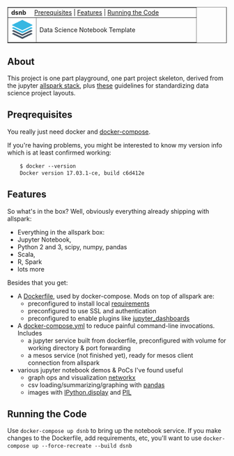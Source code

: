 <table border=1>
  <tr><td colspan=2><strong>dsnb</strong>&nbsp;&nbsp;&nbsp;&nbsp;
    <a href=#Prerequisites>Prerequisites</a> |
    <a href=#Features>Features</a> |
    <a href=#RunningTheCode>Running the Code</a>
    </td></tr>
  <tr>
    <td width=15%>
      <img src=img/stack.png style="width:50px"></td>
    <td>Data Science Notebook Template</td>
  </tr>
</table>

## About

This project is one part playground, one part project skeleton, derived from the jupyter [allspark stack](https://github.com/jupyter/docker-stacks/tree/master/all-spark-notebook),
plus [these](http://drivendata.github.io/cookiecutter-data-science/#directory-structure)
guidelines for standardizing data science project layouts.

## Preqrequisites

You really just need docker and [docker-compose](https://docs.docker.com/compose/install/).  

If you're having problems, you might be interested to know my version info which is at least confirmed working:

        $ docker --version
        Docker version 17.03.1-ce, build c6d412e

## Features

So what's in the box?  Well, obviously everything already shipping with allspark:

-   Everything in the allspark box:
-   Jupyter Notebook,
-   Python 2 and 3, scipy, numpy, pandas
-   Scala,
-   R, Spark
-   lots more

Besides that you get:

-   A [Dockerfile](Dockerfile), used by docker-compose.  Mods on top of allspark are:
    -   preconfigured to install local [requirements](requirements.txt)
    -   preconfigured to use SSL and authentication
    -   preconfigured to enable plugins like [jupyter_dashboards](http://jupyter-dashboards-layout.readthedocs.io/en/latest/getting-started.html)
-   A [docker-compose.yml](docker-compose.yml) to reduce painful command-line invocations.  Includes
    -   a jupyter service built from dockerfile, preconfigured with volume for working directory & port forwarding
    -   a mesos service (not finished yet), ready for mesos client connection from allspark
-   various jupyter notebook demos & PoCs I've found useful
    -   graph ops and visualization [networkx](https://networkx.github.io/)
    -   csv loading/summarizing/graphing with [pandas](http://pandas.pydata.org/)
    -   images with [IPython.display](http://ipython.readthedocs.io/en/stable/api/generated/IPython.display.html) and [PIL](http://www.pythonware.com/products/pil/)

<a name=RunningTheCode></a>

## Running the Code

Use `docker-compose up dsnb` to bring up the notebook service.  If you make changes to the Dockerfile, add requirements, etc, you'll want to use `docker-compose up --force-recreate --build dsnb`
